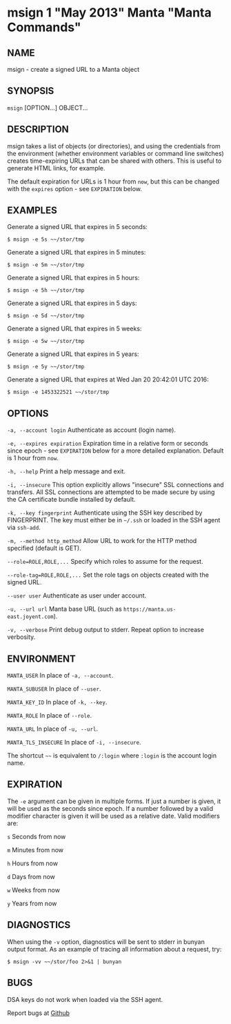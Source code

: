 msign 1 "May 2013" Manta "Manta Commands"
=======================================

NAME
----

msign - create a signed URL to a Manta object

SYNOPSIS
--------

`msign` [OPTION...] OBJECT...

DESCRIPTION
-----------

msign takes a list of objects (or directories), and using the credentials from
the environment (whether environment variables or command line switches) creates
time-expiring URLs that can be shared with others.  This is useful to generate
HTML links, for example.

The default expiration for URLs is 1 hour from `now`, but this can be changed
with the `expires` option - see `EXPIRATION` below.

EXAMPLES
--------

Generate a signed URL that expires in 5 seconds:

    $ msign -e 5s ~~/stor/tmp

Generate a signed URL that expires in 5 minutes:

    $ msign -e 5m ~~/stor/tmp

Generate a signed URL that expires in 5 hours:

    $ msign -e 5h ~~/stor/tmp

Generate a signed URL that expires in 5 days:

    $ msign -e 5d ~~/stor/tmp

Generate a signed URL that expires in 5 weeks:

    $ msign -e 5w ~~/stor/tmp

Generate a signed URL that expires in 5 years:

    $ msign -e 5y ~~/stor/tmp

Generate a signed URL that expires at Wed Jan 20 20:42:01 UTC 2016:

    $ msign -e 1453322521 ~~/stor/tmp

OPTIONS
-------

`-a, --account login`
  Authenticate as account (login name).

`-e, --expires expiration`
  Expiration time in a relative form or seconds since epoch - see `EXPIRATION`
  below for a more detailed explanation. Default is 1 hour from `now`.

`-h, --help`
  Print a help message and exit.

`-i, --insecure`
  This option explicitly allows "insecure" SSL connections and transfers.  All
  SSL connections are attempted to be made secure by using the CA certificate
  bundle installed by default.

`-k, --key fingerprint`
  Authenticate using the SSH key described by FINGERPRINT.  The key must
  either be in `~/.ssh` or loaded in the SSH agent via `ssh-add`.

`-m, --method http_method`
  Allow URL to work for the HTTP method specified (default is GET).

`--role=ROLE,ROLE,...`
  Specify which roles to assume for the request.

`--role-tag=ROLE,ROLE,...`
  Set the role tags on objects created with the signed URL.

`--user user`
  Authenticate as user under account.

`-u, --url url`
  Manta base URL (such as `https://manta.us-east.joyent.com`).

`-v, --verbose`
  Print debug output to stderr.  Repeat option to increase verbosity.

ENVIRONMENT
-----------

`MANTA_USER`
  In place of `-a, --account`.

`MANTA_SUBUSER`
  In place of `--user`.

`MANTA_KEY_ID`
  In place of `-k, --key`.

`MANTA_ROLE`
  In place of `--role`.

`MANTA_URL`
  In place of `-u, --url`.

`MANTA_TLS_INSECURE`
  In place of `-i, --insecure`.

The shortcut `~~` is equivalent to `/:login`
where `:login` is the account login name.

EXPIRATION
----------

The `-e` argument can be given in multiple forms.  If just a number is given,
it will be used as the seconds since epoch.  If a number followed by a valid
modifier character is given it will be used as a relative date.  Valid
modifiers are:

`s`
  Seconds from now

`m`
  Minutes from now

`h`
  Hours from now

`d`
  Days from now

`w`
  Weeks from now

`y`
  Years from now

DIAGNOSTICS
-----------

When using the `-v` option, diagnostics will be sent to stderr in bunyan
output format.  As an example of tracing all information about a request,
try:

    $ msign -vv ~~/stor/foo 2>&1 | bunyan

BUGS
----

DSA keys do not work when loaded via the SSH agent.

Report bugs at [Github](https://github.com/joyent/node-manta/issues)
